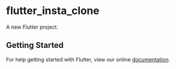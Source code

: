 # flutter_insta_clone

A new Flutter project.

## Getting Started

For help getting started with Flutter, view our online
[documentation](https://flutter.io/).
